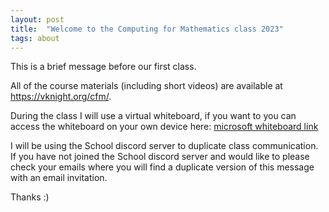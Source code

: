 ```yaml
---
layout: post
title:  "Welcome to the Computing for Mathematics class 2023"
tags: about
---
```


This is a brief message before our first class.

All of the course materials (including short videos) are available at
https://vknight.org/cfm/.

During the class I will use a virtual whiteboard, if you want to you can
access the whiteboard on your own device here: [microsoft whiteboard link](https://cf-my.sharepoint.com/:wb:/g/personal/knightva_cardiff_ac_uk/ETDexlIXeMVAm5eiqkJ1rPYBdRvHll8io8U7WMlgx-KS0w?e=06TWE1)

I will be using the School discord server to duplicate class communication.
If you have not joined the School discord server and would like to please check
your emails where you will find a duplicate version of this message with an
email invitation.

Thanks :)
